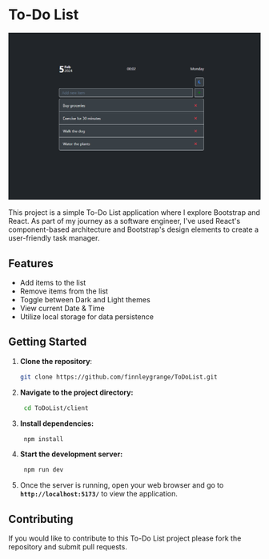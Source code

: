 # To-Do List

![Image of To-Do List](ToDoList.PNG)

This project is a simple To-Do List application where I explore Bootstrap and React. As part of my journey as a software engineer, I've used React's component-based architecture and Bootstrap's design elements to create a user-friendly task manager. 


## Features
- Add items to the list
- Remove items from the list
- Toggle between Dark and Light themes
- View current Date & Time
- Utilize local storage for data persistence

## Getting Started
1. **Clone the repository**:
   ```bash
   git clone https://github.com/finnleygrange/ToDoList.git
   ```
2. **Navigate to the project directory:**
   ```bash
    cd ToDoList/client
   ```
3. **Install dependencies:**
   ```bash
    npm install
   ```
5. **Start the development server:**
   ```bash
    npm run dev
   ```
6. Once the server is running, open your web browser and go to **`http://localhost:5173/`** to view the application.

## Contributing
If you would like to contribute to this To-Do List project please fork the repository and submit pull requests.
  
